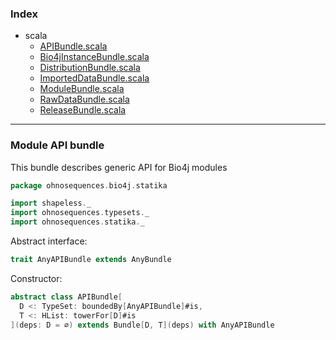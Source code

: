 ### Index

+ scala
  + [APIBundle.scala](APIBundle.md)
  + [Bio4jInstanceBundle.scala](Bio4jInstanceBundle.md)
  + [DistributionBundle.scala](DistributionBundle.md)
  + [ImportedDataBundle.scala](ImportedDataBundle.md)
  + [ModuleBundle.scala](ModuleBundle.md)
  + [RawDataBundle.scala](RawDataBundle.md)
  + [ReleaseBundle.scala](ReleaseBundle.md)

------

 ### Module API bundle

This bundle describes generic API for Bio4j modules


```scala
package ohnosequences.bio4j.statika

import shapeless._
import ohnosequences.typesets._
import ohnosequences.statika._
```

Abstract interface:

```scala
trait AnyAPIBundle extends AnyBundle
```

Constructor:

```scala
abstract class APIBundle[
  D <: TypeSet: boundedBy[AnyAPIBundle]#is, 
  T <: HList: towerFor[D]#is
](deps: D = ∅) extends Bundle[D, T](deps) with AnyAPIBundle

```

